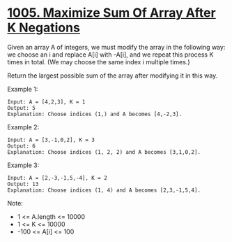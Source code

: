 # [1005. Maximize Sum Of Array After K Negations](https://leetcode.com/problems/maximize-sum-of-array-after-k-negations/)

Given an array A of integers, we must modify the array in the following way: we choose an i and replace A[i] with -A[i], and we repeat this process K times in total. (We may choose the same index i multiple times.)

Return the largest possible sum of the array after modifying it in this way.

Example 1:

```text
Input: A = [4,2,3], K = 1
Output: 5
Explanation: Choose indices (1,) and A becomes [4,-2,3].
```

Example 2:

```text
Input: A = [3,-1,0,2], K = 3
Output: 6
Explanation: Choose indices (1, 2, 2) and A becomes [3,1,0,2].
```

Example 3:

```text
Input: A = [2,-3,-1,5,-4], K = 2
Output: 13
Explanation: Choose indices (1, 4) and A becomes [2,3,-1,5,4].
```

Note:

- 1 <= A.length <= 10000
- 1 <= K <= 10000
- -100 <= A[i] <= 100